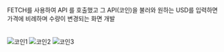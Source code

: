 FETCH를 사용하여 API 를 호출했고 그 API(코인)을 불러와 원하는 USD를 입력하면 가격에 비례하며 수량이 변경되는 화면 개발<br><br><br>
![코인1](https://user-images.githubusercontent.com/86703459/180727400-6667e0c9-18f1-44c6-9ee8-89cf7b96f310.PNG)
![코인2](https://user-images.githubusercontent.com/86703459/180727409-0ebf84af-b5fc-468b-b98e-87b1eb481425.PNG)
![코인3](https://user-images.githubusercontent.com/86703459/180727730-6286187d-d6f0-4e7c-9a65-f780b838dc10.png)
